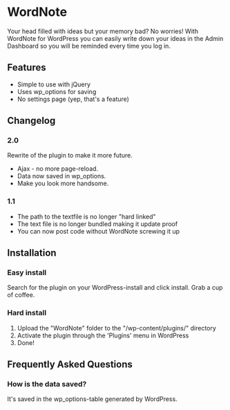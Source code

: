 # WordNote

Your head filled with ideas but your memory bad? No worries! With WordNote for WordPress you can easily write down your ideas in the Admin Dashboard so you will be reminded every time you log in.

## Features
*  Simple to use with jQuery
*  Uses wp_options for saving
*  No settings page (yep, that's a feature)

## Changelog
### 2.0
Rewrite of the plugin to make it more future.
*  Ajax - no more page-reload.
*  Data now saved in wp_options.
*  Make you look more handsome.

### 1.1
*  The path to the textfile is no longer "hard linked"
*  The text file is no longer bundled making it update proof
*  You can now post code without WordNote screwing it up

## Installation
### Easy install
Search for the plugin on your WordPress-install and click install. Grab a cup of coffee.

### Hard install
1. Upload the "WordNote" folder to the "/wp-content/plugins/" directory
2. Activate the plugin through the 'Plugins' menu in WordPress
3. Done!

## Frequently Asked Questions
### How is the data saved?
It's saved in the wp_options-table generated by WordPress.